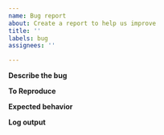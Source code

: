 ```yaml
---
name: Bug report
about: Create a report to help us improve
title: ''
labels: bug
assignees: ''

---
```


**Describe the bug**
<!-- A clear and concise description of what the bug is. -->

**To Reproduce**
<!-- 
Include the following
1. Configuration example, reduced to the bare minimum that reproduces the problem.
2. Command invocation 
3. If you are building from source, include the output of `make doctor` here, too.
-->

**Expected behavior**
<!-- A clear and concise description of what you expected to happen. -->

**Log output**
<!-- Do not screenshot text! Link to a gist for logs if they're more than 20 lines: https://gist.github.com -->


<!-- Delete all comment lines to save GitHub some byte storage! -->
